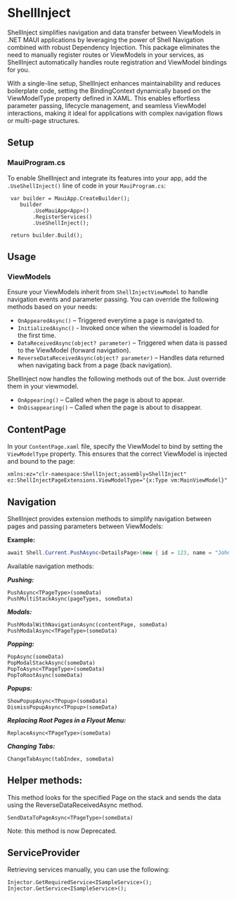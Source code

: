# ShellInject

ShellInject simplifies navigation and data transfer between ViewModels in .NET MAUI applications by leveraging the power of Shell Navigation combined with robust Dependency Injection. This package eliminates the need to manually register routes or ViewModels in your services, as ShellInject automatically handles route registration and ViewModel bindings for you.

With a single-line setup, ShellInject enhances maintainability and reduces boilerplate code, setting the BindingContext dynamically based on the ViewModelType property defined in XAML. This enables effortless parameter passing, lifecycle management, and seamless ViewModel interactions, making it ideal for applications with complex navigation flows or multi-page structures. 

## Setup

### MauiProgram.cs
To enable ShellInject and integrate its features into your app, add the `.UseShellInject()` line of code in your `MauiProgram.cs`:
```
 var builder = MauiApp.CreateBuilder();
    builder
        .UseMauiApp<App>()
        .RegisterServices()
        .UseShellInject();

 return builder.Build();
```

## Usage

### ViewModels
Ensure your ViewModels inherit from `ShellInjectViewModel` to handle navigation events and parameter passing. You can override the following methods based on your needs:

- `OnAppearedAsync()` – Triggered everytime a page is navigated to.
- `InitializedAsync()` - Invoked once when the viewmodel is loaded for the first time.
- `DataReceivedAsync(object? parameter)` – Triggered when data is passed to the ViewModel (forward navigation).
- `ReverseDataReceivedAsync(object? parameter)` – Handles data returned when navigating back from a page (back navigation).

ShellInject now handles the following methods out of the box. Just override them in your viewmodel.

- `OnAppearing()` – Called when the page is about to appear.
- `OnDisappearing()` – Called when the page is about to disappear.

## ContentPage

In your `ContentPage.xaml` file, specify the ViewModel to bind by setting the `ViewModelType` property. This ensures that the correct ViewModel is injected and bound to the page:

```
xmlns:ez="clr-namespace:ShellInject;assembly=ShellInject"
ez:ShellInjectPageExtensions.ViewModelType="{x:Type vm:MainViewModel}"
```


## Navigation

ShellInject provides extension methods to simplify navigation between pages and passing parameters between ViewModels:

**Example:**
```csharp
await Shell.Current.PushAsync<DetailsPage>(new { id = 123, name = "John" });
```

Available navigation methods:

***Pushing:***
```
PushAsync<TPageType>(someData)
PushMultiStackAsync(pageTypes, someData)
```

***Modals:***
```
PushModalWithNavigationAsync(contentPage, someData)
PushModalAsync<TPageType>(someData)
```

***Popping:***
```
PopAsync(someData)
PopModalStackAsync(someData)
PopToAsync<TPageType>(someData)
PopToRootAsync(someData)
```

***Popups:***

```
ShowPopupAsync<TPopup>(someData)
DismissPopupAsync<TPopup>(someData)
```

***Replacing Root Pages in a Flyout Menu:***
```
ReplaceAsync<TPageType>(someData)
```

***Changing Tabs:***
```
ChangeTabAsync(tabIndex, someData)
```

## Helper methods:

This method looks for the specified Page on the stack and sends the data using the ReverseDataReceivedAsync method.
```
SendDataToPageAsync<TPageType>(someData)
```
Note: this method is now Deprecated.

## ServiceProvider
Retrieving services manually, you can use the following:
```
Injector.GetRequiredService<ISampleService>();
Injector.GetService<ISampleService>();
```
